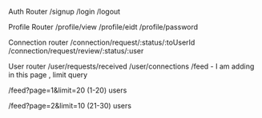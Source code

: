 Auth Router
/signup
/login
/logout

Profile Router
/profile/view
/profile/eidt
/profile/password

Connection router
/connection/request/:status/:toUserId
/connection/request/review/:status/:user

User router
/user/requests/received
/user/connections
/feed - I am adding in this page , limit query

/feed?page=1&limit=20 (1-20) users

/feed?page=2&limit=10 (21-30) users